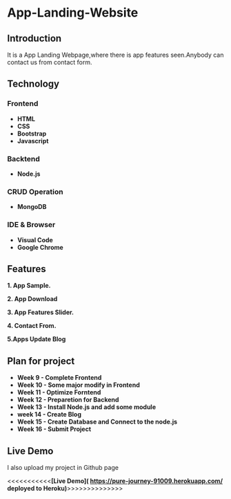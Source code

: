 # App-Landing-Website

## Introduction
It is a App Landing Webpage,where there is app features seen.Anybody can contact us from contact form.

## Technology
### Frontend
* **HTML**
* **CSS**
* **Bootstrap**
* **Javascript**

### Backtend
* **Node.js**

### CRUD Operation
* **MongoDB**

### IDE & Browser
* **Visual Code**
* **Google Chrome**

## Features
**1. App Sample.**

**2. App Download**

**3. App Features Slider.**

**4. Contact From.**

**5.Apps Update Blog**

## Plan for project

* **Week 9 - Complete Frontend**
* **Week 10 - Some major modify in Frontend**
* **Week 11 - Optimize Forntend**
* **Week 12 - Preparetion for Backend**
* **Week 13 - Install Node.js and add some module**
* **week 14 - Create Blog**
* **Week 15 - Create Database and Connect to the node.js**
* **Week 16 - Submit Project**

## Live Demo
I also upload my project in Github page

<<<<<<<<<<<**[Live Demo]( https://pure-journey-91009.herokuapp.com/ deployed to Heroku)**>>>>>>>>>>>>>>

